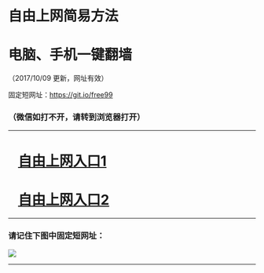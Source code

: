 ﻿# 自由上网简易方法

# 电脑、手机一键翻墙

（2017/10/09 更新，网址有效）

固定短网址：https://git.io/free99

### （微信如打不开，请转到浏览器打开）


***





# &nbsp;&nbsp; <a href="http://ft3257714290.fwq-tz-1001.info/fwqtz01.html?t=100900120289 " target="_blank">自由上网入口1</a>
# &nbsp;&nbsp; <a href="http://ft2570514425.fwq-tz-1002.info/fwqtz02.html?t=10090011493 " target="_blank">自由上网入口2</a>
***

### 请记住下图中固定短网址：

<img src="https://s3-us-west-2.amazonaws.com/fwq-1001/yjfq-20170905okok.png" /> 


***


